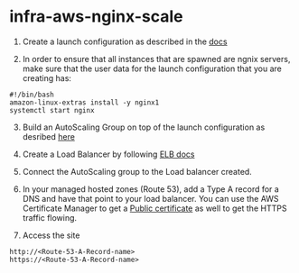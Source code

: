 # infra-aws-nginx-scale

1. Create a launch configuration as described in the [docs](https://docs.aws.amazon.com/autoscaling/ec2/userguide/create-launch-config.html)

2. In order to ensure that all instances that are spawned are ngnix servers, make sure that the user data for the launch configuration that you are creating has:
```
#!/bin/bash
amazon-linux-extras install -y nginx1
systemctl start nginx
```
3. Build an AutoScaling Group on top of the launch configuration as desribed [here](https://docs.aws.amazon.com/autoscaling/ec2/userguide/create-asg.html)

4. Create a Load Balancer by following [ELB docs](https://docs.aws.amazon.com/elasticloadbalancing/latest/classic/elb-create-https-ssl-load-balancer.html)

5. Connect the AutoScaling group to the Load balancer created.

6. In your managed hosted zones (Route 53), add a Type A record for a DNS and have that point to your load balancer.
You can use the AWS Certificate Manager to get a [Public certificate](https://docs.aws.amazon.com/acm/latest/userguide/gs-acm-request-public.html) as well to get the HTTPS traffic flowing.

7. Access the site
```
http://<Route-53-A-Record-name>
https://<Route-53-A-Record-name>
```

